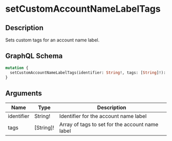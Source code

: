 # setCustomAccountNameLabelTags

## Description
Sets custom tags for an account name label.

## GraphQL Schema
```graphql
mutation {
  setCustomAccountNameLabelTags(identifier: String!, tags: [String]!): SetCustomAccountNameLabelTagsMutation
}
```

## Arguments
| Name | Type | Description |
|------|------|-------------|
| identifier | String! | Identifier for the account name label |
| tags | [String]! | Array of tags to set for the account name label |